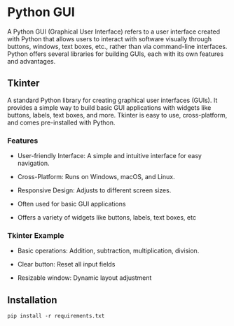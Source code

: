 # Python GUI 

A Python GUI (Graphical User Interface) refers to a user interface created with Python that allows users to interact with software visually through buttons, windows, text boxes, etc., rather than via command-line interfaces. Python offers several libraries for building GUIs, each with its own features and advantages.

## Tkinter

A standard Python library for creating graphical user interfaces (GUIs). It provides a simple way to build basic GUI applications with widgets like buttons, labels, text boxes, and more. Tkinter is easy to use, cross-platform, and comes pre-installed with Python.


### Features

* User-friendly Interface: A simple and intuitive interface for easy navigation. 

* Cross-Platform: Runs on Windows, macOS, and Linux.

* Responsive Design: Adjusts to different screen sizes.

* Often used for basic GUI applications

* Offers a variety of widgets like buttons, labels, text boxes, etc

### Tkinter Example

* Basic operations: Addition, subtraction, multiplication, division.

* Clear button: Reset all input fields

* Resizable window: Dynamic layout adjustment


## Installation 

`pip install -r requirements.txt`





